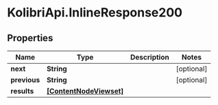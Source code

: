 # KolibriApi.InlineResponse200

## Properties
Name | Type | Description | Notes
------------ | ------------- | ------------- | -------------
**next** | **String** |  | [optional] 
**previous** | **String** |  | [optional] 
**results** | [**[ContentNodeViewset]**](ContentNodeViewset.md) |  | 


